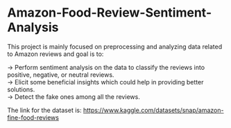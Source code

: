 # Amazon-Food-Review-Sentiment-Analysis

This project is mainly focused on preprocessing and analyzing data related to Amazon reviews and goal is to:

-> 	Perform sentiment analysis on the data to classify the reviews into positive, negative, or neutral reviews.<br>
->	Elicit some beneficial insights which could help in providing better solutions. <br>
->	Detect the fake ones among all the reviews.<br>

The link for the dataset is: https://www.kaggle.com/datasets/snap/amazon-fine-food-reviews
